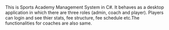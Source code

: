 This is Sports Academy Management System in C#. It behaves as a desktop application in which there are three roles (admin, coach and player). Players can login and see thier stats, fee structure, fee schedule etc.The functionalities for coaches are also same.
